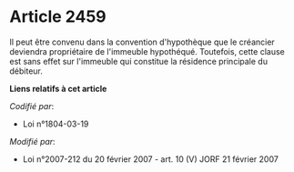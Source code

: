 # Article 2459

Il peut être convenu dans la convention d'hypothèque que le créancier deviendra propriétaire de l'immeuble hypothéqué.
Toutefois, cette clause est sans effet sur l'immeuble qui constitue la résidence principale du débiteur.

**Liens relatifs à cet article**

_Codifié par_:

  - Loi n°1804-03-19

_Modifié par_:

  - Loi n°2007-212 du 20 février 2007 - art. 10 (V) JORF 21 février 2007
